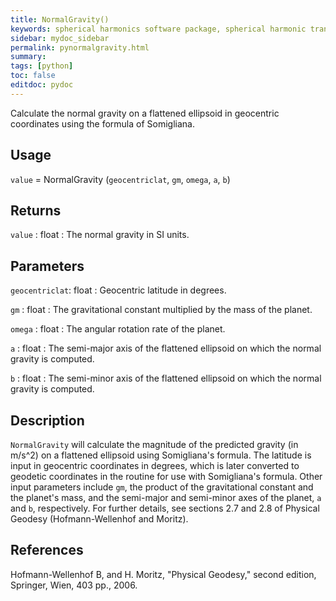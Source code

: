 ```yaml
---
title: NormalGravity()
keywords: spherical harmonics software package, spherical harmonic transform, legendre functions, multitaper spectral analysis, fortran, Python, gravity, magnetic field
sidebar: mydoc_sidebar
permalink: pynormalgravity.html
summary:
tags: [python]
toc: false
editdoc: pydoc
---
```


Calculate the normal gravity on a flattened ellipsoid in geocentric coordinates using the formula of Somigliana.

## Usage

`value` = NormalGravity (`geocentriclat`, `gm`, `omega`, `a`, `b`)

## Returns

`value` : float
:   The normal gravity in SI units.

## Parameters

`geocentriclat`: float 
:   Geocentric latitude in degrees.

`gm` : float
:   The gravitational constant multiplied by the mass of the planet.

`omega` : float
:   The angular rotation rate of the planet.

`a` : float
:   The semi-major axis of the flattened ellipsoid on which the normal gravity is computed.

`b` : float
:   The semi-minor axis of the flattened ellipsoid on which the normal gravity is computed.

## Description

`NormalGravity` will calculate the magnitude of the predicted gravity (in m/s^2) on a flattened ellipsoid using Somigliana's formula. The latitude is input in geocentric coordinates in degrees, which is later converted to geodetic coordinates in the routine for use with Somigliana's formula. Other input parameters include `gm`, the product of the gravitational constant and the planet's mass, and the semi-major and semi-minor axes of the planet, `a` and `b`, respectively. For further details, see sections 2.7 and 2.8 of Physical Geodesy (Hofmann-Wellenhof and Moritz).

## References

Hofmann-Wellenhof B, and H. Moritz, "Physical Geodesy," second edition, Springer, Wien, 403 pp., 2006.
